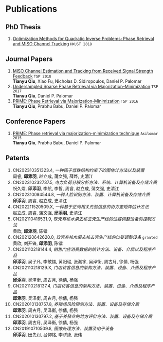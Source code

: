 # Publications

## PhD Thesis

1. [Optimization Methods for Quadratic Inverse Problems: Phase Retrieval and MISO Channel Tracking](https://lbezone.hkust.edu.hk/bib/991012615563303412) `HKUST 2018`

## Journal Papers

1. [MISO Channel Estimation and Tracking from Received Signal Strength Feedback](https://ieeexplore.ieee.org/abstract/document/8253866) `TSP 2018`<br>**Tianyu Qiu**, Xiao Fu, Nicholas D. Sidiropoulos, Daniel P. Palomar
1. [Undersampled Sparse Phase Retrieval via Majorization–Minimization](https://ieeexplore.ieee.org/abstract/document/8017486) `TSP 2017`<br>**Tianyu Qiu**, Daniel P. Palomar
1. [PRIME: Phase Retrieval via Majorization-Minimization](https://ieeexplore.ieee.org/abstract/document/7499815) `TSP 2016`<br>**Tianyu Qiu**, Prabhu Babu, Daniel P. Palomar

## Conference Papers

1. [PRIME: Phase retrieval via majorization-minimization technique](https://ieeexplore.ieee.org/abstract/document/7421435) `Asilomar 2015`<br>**Tianyu Qiu**, Prabhu Babu, Daniel P. Palomar

## Patents

1. CN202310351323.4, _一种因子低秩结构约束下的图估计方法以及装置_<br>周睿, **邱添羽**, 赵立成, 蒲文强, 薛烨, 史清江
1. CN202310232737.5, _电力负荷分解分析方法、系统、计算机设备及存储介质_ <br>祝久煜, **邱添羽**, 李航, 李哲, 周睿, 赵立成, 蒲文强, 史清江
1. CN202310094544.8, _一种人脸识别方法、装置、计算机设备及存储介质_ <br>**邱添羽**, 周睿, 赵立成, 史清江
1. CN202211520509.X, _一种基于正向相关先验信息的协方差矩阵估计方法_ <br>赵立成, 周睿, 蒲文强, **邱添羽**, 史清江
1. CN202110416531.9, _软壳有核水果去核去壳生产线的位姿调整设备的控制方法_ <br>黄欣, **邱添羽**, 陈镭
1. CN202120642620.0, _软壳有核水果去核去壳生产线的位姿调整设备_ `granted`<br>黄欣, 刘开锋, **邱添羽**, 陈镭
1. CN202110218144.4, _销售门店消费数据的统计方法、设备、介质以及程序产品_ <br>**邱添羽**, 吴子凡, 李敏镭, 黄阳琨, 张潮宇, 吴泽衡, 周古月, 徐倩, 杨强
1. CN202110218129.X, _门店访客信息的架构方法、装置、设备、介质及程序产品_ <br>**邱添羽**, 吴泽衡, 周古月, 徐倩, 杨强
1. CN202110218137.4, _门店访客信息的架构方法、装置、设备、介质及程序产品_ <br>**邱添羽**, 吴泽衡, 周古月, 徐倩, 杨强
1. CN202010130757.8, _养殖场风险预测方法、装置、设备及存储介质_ <br>**邱添羽**, 周古月, 吴泽衡, 徐倩, 杨强
1. CN202010130797.2, _基于养殖业的地方评价方法、装置、设备及存储介质_ <br>**邱添羽**, 周古月, 吴泽衡, 徐倩, 杨强
1. CN201910710509.8, _图像处理方法、装置及电子设备_ <br>**邱添羽**, 田先润, 吕仰铭, 李骈臻, 张伟

